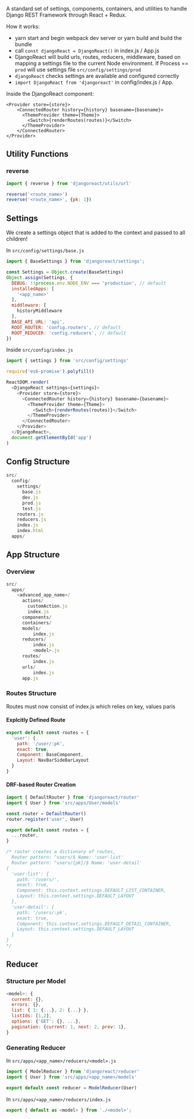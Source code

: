 A standard set of settings, components, containers, and utilities to handle Django REST Framework through React + Redux.

How it works:
- yarn start and begin webpack dev server or yarn build and build the bundle
- call `const djangoReact = DjangoReact()` in index.js / App.js
- DjangoReact will build urls, routes, reducers, middleware, based on mapping a settings file to the current Node environment. If Process == `prod` will use settings file `src/config/settings/prod`
- `djangoReact` checks settings are available and configured correctly
- `import DjangoReact from 'djangoreact'` in config/index.js / App.

Inside the DjangoReact component:
```
<Provider store={store}>
    <ConnectedRouter history={history} basename={basename}>
      <ThemeProvider theme={Theme}>
        <Switch>{renderRoutes(routes)}</Switch>
      </ThemeProvider>
    </ConnectedRouter>
</Provider>
```


## Utility Functions
### reverse
```js
import { reverse } from 'djangoreact/utils/url'

reverse('<route_name>')
reverse('<route_name>', {pk: 1})
```

## Settings
We create a settings object that is added to the context and passed to all children!

In `src/config/settings/base.js`
```js
import { BaseSettings } from 'djangoreact/settings';

const Settings = Object.create(BaseSettings)
Object.assign(Settings, {
  DEBUG: !!process.env.NODE_ENV === 'production', // default
  installedApps: [
    '<app_name>'
  ],
  middleware: [
    historyMiddleware
  ],
  BASE_API_URL: 'api',
  ROOT_ROUTER: 'config.routers', // default
  ROOT_REDUCER: 'config.reducers', // default
})
```


Inside `src/config/index.js`
```js
import { settings } from 'src/config/settings'

require('es6-promise').polyfill()

ReactDOM.render(
  <DjangoReact settings={settings}>
    <Provider store={store}>
      <ConnectedRouter history={history} basename={basename}>
        <ThemeProvider theme={Theme}>
          <Switch>{renderRoutes(routes)}</Switch>
        </ThemeProvider>
      </ConnectedRouter>
    </Provider>
  </DjangoReact>,
  document.getElementById('app')
)
```

## Config Structure
```js
src/
  config/
    settings/
      base.js
      dev.js
      prod.js
      test.js
    routers.js
    reducers.js
    index.js
    index.html
  apps/
```

## App Structure
### Overview
```js
src/
  apps/
    <advanced_app_name>/
      actions/
        customAction.js
        index.js
      components/
      containers/
      models/
          index.js
      reducers/
          index.js
          <model>.js
      routes/
          index.js
      urls/
          index.js
      app.js
```

### Routes Structure
Routes must now consist of index.js which relies on key, values paris 

#### Explcitly Defined Route
```js
export default const routes = {
  'user': {
    path: '/user/:pk',
    exact: true,
    Component: BaseComponent,
    Layout: NavBarSideBarLayout
  }
}
```

#### DRF-based Router Creation
```js
import { DefaultRouter } from 'djangoreact/router'
import { User } from 'src/apps/User/models'

const router = DefaultRouter()
router.register('user', User)

export default const routes = {
  ...router,
}

/* router creates a dictionary of routes,
  Router pattern: ^users/$ Name: 'user-list'
  Router pattern: ^users/{pk}/$ Name: 'user-detail'
{
  'user-list': {
    path: '/users/',
    exact: true,
    Component: this.context.settings.DEFAULT_LIST_CONTAINER,
    Layout: this.context.settings.DEFAULT_LAYOUT
  },
  'user-detail': {
    path: '/users/:pk',
    exact: true,
    Component: this.context.settings.DEFAULT_DETAIL_CONTAINER,
    Layout: this.context.settings.DEFAULT_LAYOUT
  }
}
*/
```

## Reducer

### Structure per Model
```js
<model>: {
  current: {},
  errors: {},
  list: { 1: {...}, 2: {...} },
  listIds: [1,2],
  options: {'GET': {}, ...},
  pagination: {current: 1, next: 2, prev: 1},
}
```

### Generating Reducer
In `src/apps/<app_name>/reducers/<model>.js`
```js
import { ModelReducer } from 'djangoreact/reducer'
import { User } from 'src/apps/<app_name>/models'

export default const reducer = ModelReducer(User)
```

In `src/apps/<app_name>/reducers/index.js`
```js
export { default as <model> } from './<model>';
```
